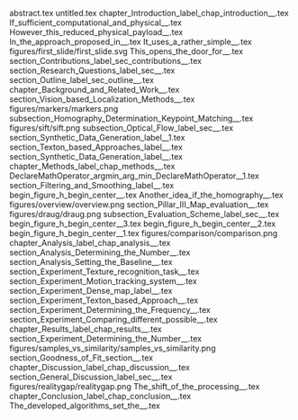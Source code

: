 abstract.tex
untitled.tex
chapter_Introduction_label_chap_introduction__.tex
If_sufficient_computational_and_physical__.tex
However_this_reduced_physical_payload__.tex
In_the_approach_proposed_in__.tex
It_uses_a_rather_simple__.tex
figures/first_slide/first_slide.svg
This_opens_the_door_for__.tex
section_Contributions_label_sec_contributions__.tex
section_Research_Questions_label_sec__.tex
section_Outline_label_sec_outline__.tex
chapter_Background_and_Related_Work__.tex
section_Vision_based_Localization_Methods__.tex
figures/markers/markers.png
subsection_Homography_Determination_Keypoint_Matching__.tex
figures/sift/sift.png
subsection_Optical_Flow_label_sec__.tex
section_Synthetic_Data_Generation_label__1.tex
section_Texton_based_Approaches_label__.tex
section_Synthetic_Data_Generation_label__.tex
chapter_Methods_label_chap_methods__.tex
DeclareMathOperator_argmin_arg_min_DeclareMathOperator__1.tex
section_Filtering_and_Smoothing_label__.tex
begin_figure_h_begin_center__.tex
Another_idea_if_the_homography__.tex
figures/overview/overview.png
section_Pillar_III_Map_evaluation__.tex
figures/draug/draug.png
subsection_Evaluation_Scheme_label_sec__.tex
begin_figure_h_begin_center__3.tex
begin_figure_h_begin_center__2.tex
begin_figure_h_begin_center__1.tex
figures/comparison/comparison.png
chapter_Analysis_label_chap_analysis__.tex
section_Analysis_Determining_the_Number__.tex
section_Analysis_Setting_the_Baseline__.tex
section_Experiment_Texture_recognition_task__.tex
section_Experiment_Motion_tracking_system__.tex
section_Experiment_Dense_map_label__.tex
section_Experiment_Texton_based_Approach__.tex
section_Experiment_Determining_the_Frequency__.tex
section_Experiment_Comparing_different_possible__.tex
chapter_Results_label_chap_results__.tex
section_Experiment_Determining_the_Number__.tex
figures/samples_vs_similarity/samples_vs_similarity.png
section_Goodness_of_Fit_section__.tex
chapter_Discussion_label_chap_discussion__.tex
section_General_Discussion_label_sec__.tex
figures/realitygap/realitygap.png
The_shift_of_the_processing__.tex
chapter_Conclusion_label_chap_conclusion__.tex
The_developed_algorithms_set_the__.tex
